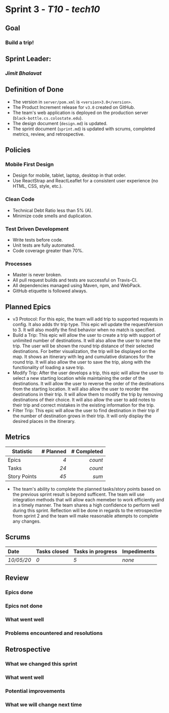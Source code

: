 # Sprint 3 - *T10* - *tech10*

## Goal
### Build a trip!

## Sprint Leader: 
### *Jimit Bhalavat*


## Definition of Done

* The version in `server/pom.xml` is `<version>3.0</version>`.
* The Product Increment release for `v3.0` created on GitHub.
* The team's web application is deployed on the production server (`black-bottle.cs.colostate.edu`).
* The design document (`design.md`) is updated.
* The sprint document (`sprint.md`) is updated with scrums, completed metrics, review, and retrospective.


## Policies

### Mobile First Design
* Design for mobile, tablet, laptop, desktop in that order.
* Use ReactStrap and ReactLeaflet for a consistent user experience (no HTML, CSS, style, etc.).

### Clean Code
* Technical Debt Ratio less than 5% (A).
* Minimize code smells and duplication.

### Test Driven Development
* Write tests before code.
* Unit tests are fully automated.
* Code coverage greater than 70%.

### Processes
* Master is never broken. 
* All pull request builds and tests are successful on Travis-CI.
* All dependencies managed using Maven, npm, and WebPack.
* GitHub etiquette is followed always.


## Planned Epics

- v3 Protocol: For this epic, the team will add trip to supported requests in config. It also adds thr trip type. This epic wll update the requestVersion to 3. It 
will also modify the find behavior when no match is specified.
- Build a Trip: This epic will allow the user to create a trip with support of unlimited number of destinations. It will also allow the user to name the trip. The
user will be shown the round trip distance of their selected destinations. For better visualization, the trip will be displayed on the map. It shows an itinerary with 
leg and cumulative distances for the round trip. It will also allow the user to save the trip, along with the functionality of loading a save trip.
- Modify Trip: After the user develops a trip, this epic will allow the user to select a new starting location while maintaining the order of the destinations. It will
allow the user to reverse the order of the destinations from the starting location. It will also allow the user to reorder the destinations in their trip. It will allow
them to modify the trip by removing destinations of their choice. It will also allow the user to add notes to their trip and correct mistakes in the existing information
for the trip.
- Filter Trip: This epic will allow the user to find destination in their trip if the number of destination grows in their trip. It will only display the desired places
in the itinerary.

## Metrics

| Statistic | # Planned | # Completed |
| --- | ---: | ---: |
| Epics | *4* | *count* |
| Tasks |  *24*   | *count* | 
| Story Points |  *45*  | *sum* | 

- The team's ability to complete the planned tasks/story points based on the previous sprint result is beyond sufficent. The team will use integration methods 
that will allow each memeber to work efficiently and in a timely manner. The team shares a high confidence to perform well during this sprint. 
Reflection will be done in regards to the retrospective from sprint 2 and the team will make reasonable attempts to complete any changes.

## Scrums

| Date | Tasks closed  | Tasks in progress | Impediments |
| :--- | :--- | :--- | :--- |
| *10/05/20* | *0* | *5* | *none* | 


## Review

### Epics done  

### Epics not done 

### What went well

### Problems encountered and resolutions


## Retrospective

### What we changed this sprint

### What went well

### Potential improvements

### What we will change next time

